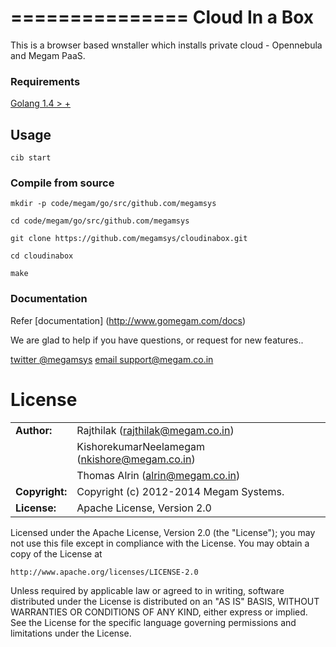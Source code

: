 ===============
Cloud In a Box
================

This is a browser based wnstaller which installs private cloud - Opennebula and Megam PaaS.


### Requirements

> 
[Golang 1.4 > +](http://www.golang.org/dl)


## Usage

``cib start`` 
 

### Compile from source 


```
mkdir -p code/megam/go/src/github.com/megamsys

cd code/megam/go/src/github.com/megamsys

git clone https://github.com/megamsys/cloudinabox.git

cd cloudinabox

make

```
  

### Documentation

Refer [documentation] (http://www.gomegam.com/docs)



We are glad to help if you have questions, or request for new features..

[twitter @megamsys](http://twitter.com/megamsys) [email support@megam.co.in](<support@megam.co.in>)



	
# License


|                      |                                          |
|:---------------------|:-----------------------------------------|
| **Author:**          | Rajthilak (<rajthilak@megam.co.in>)
| 	                   | KishorekumarNeelamegam (<nkishore@megam.co.in>)
| 	                   | Thomas Alrin (<alrin@megam.co.in>)
| **Copyright:**       | Copyright (c) 2012-2014 Megam Systems.
| **License:**         | Apache License, Version 2.0

Licensed under the Apache License, Version 2.0 (the "License");
you may not use this file except in compliance with the License.
You may obtain a copy of the License at

    http://www.apache.org/licenses/LICENSE-2.0

Unless required by applicable law or agreed to in writing, software
distributed under the License is distributed on an "AS IS" BASIS,
WITHOUT WARRANTIES OR CONDITIONS OF ANY KIND, either express or implied.
See the License for the specific language governing permissions and
limitations under the License.
 

